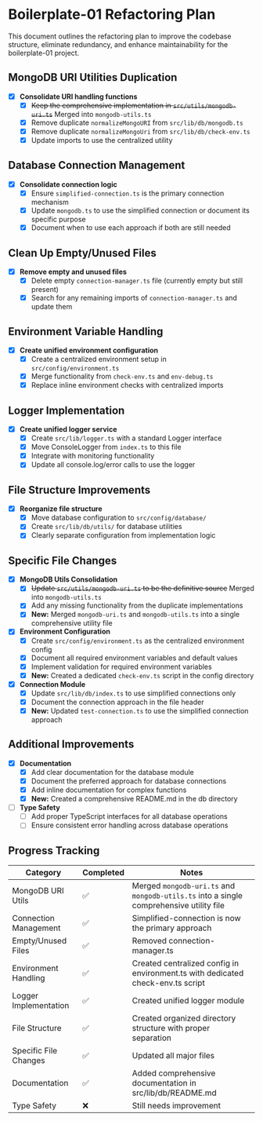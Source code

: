 # Boilerplate-01 Refactoring Plan

This document outlines the refactoring plan to improve the codebase structure, eliminate redundancy, and enhance maintainability for the boilerplate-01 project.

## MongoDB URI Utilities Duplication

- [x] **Consolidate URI handling functions**
  - [x] ~~Keep the comprehensive implementation in `src/utils/mongodb-uri.ts`~~ Merged into `mongodb-utils.ts`
  - [x] Remove duplicate `normalizeMongoURI` from `src/lib/db/mongodb.ts`
  - [x] Remove duplicate `normalizeMongoUri` from `src/lib/db/check-env.ts`
  - [x] Update imports to use the centralized utility

## Database Connection Management

- [x] **Consolidate connection logic**
  - [x] Ensure `simplified-connection.ts` is the primary connection mechanism
  - [x] Update `mongodb.ts` to use the simplified connection or document its specific purpose
  - [x] Document when to use each approach if both are still needed

## Clean Up Empty/Unused Files

- [x] **Remove empty and unused files**
  - [x] Delete empty `connection-manager.ts` file (currently empty but still present)
  - [x] Search for any remaining imports of `connection-manager.ts` and update them

## Environment Variable Handling

- [x] **Create unified environment configuration**
  - [x] Create a centralized environment setup in `src/config/environment.ts`
  - [x] Merge functionality from `check-env.ts` and `env-debug.ts`
  - [x] Replace inline environment checks with centralized imports

## Logger Implementation

- [x] **Create unified logger service**
  - [x] Create `src/lib/logger.ts` with a standard Logger interface
  - [x] Move ConsoleLogger from `index.ts` to this file
  - [x] Integrate with monitoring functionality
  - [x] Update all console.log/error calls to use the logger

## File Structure Improvements

- [x] **Reorganize file structure**
  - [x] Move database configuration to `src/config/database/`
  - [x] Create `src/lib/db/utils/` for database utilities
  - [x] Clearly separate configuration from implementation logic

## Specific File Changes

- [x] **MongoDB Utils Consolidation**
  - [x] ~~Update `src/utils/mongodb-uri.ts` to be the definitive source~~ Merged into `mongodb-utils.ts`
  - [x] Add any missing functionality from the duplicate implementations
  - [x] **New:** Merged `mongodb-uri.ts` and `mongodb-utils.ts` into a single comprehensive utility file

- [x] **Environment Configuration**
  - [x] Create `src/config/environment.ts` as the centralized environment config
  - [x] Document all required environment variables and default values
  - [x] Implement validation for required environment variables
  - [x] **New:** Created a dedicated `check-env.ts` script in the config directory

- [x] **Connection Module**
  - [x] Update `src/lib/db/index.ts` to use simplified connections only
  - [x] Document the connection approach in the file header
  - [x] **New:** Updated `test-connection.ts` to use the simplified connection approach

## Additional Improvements

- [x] **Documentation**
  - [x] Add clear documentation for the database module
  - [x] Document the preferred approach for database connections
  - [x] Add inline documentation for complex functions
  - [x] **New:** Created a comprehensive README.md in the db directory

- [ ] **Type Safety**
  - [ ] Add proper TypeScript interfaces for all database operations
  - [ ] Ensure consistent error handling across database operations

## Progress Tracking

| Category | Completed | Notes |
|----------|-----------|-------|
| MongoDB URI Utils | ✅ | Merged `mongodb-uri.ts` and `mongodb-utils.ts` into a single comprehensive utility file |
| Connection Management | ✅ | Simplified-connection is now the primary approach |
| Empty/Unused Files | ✅ | Removed connection-manager.ts |
| Environment Handling | ✅ | Created centralized config in environment.ts with dedicated check-env.ts script |
| Logger Implementation | ✅ | Created unified logger module |
| File Structure | ✅ | Created organized directory structure with proper separation |
| Specific File Changes | ✅ | Updated all major files |
| Documentation | ✅ | Added comprehensive documentation in src/lib/db/README.md |
| Type Safety | ❌ | Still needs improvement |